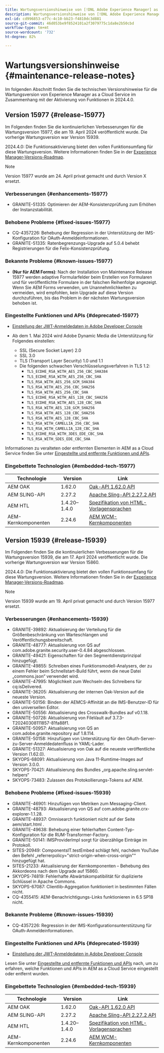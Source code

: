 ```yaml
---
title: Wartungsversionshinweise von [!DNL Adobe Experience Manager] as a Cloud Service in Verbindung mit der Aktivierung von Funktionen in 2024.4.0.
description: Wartungsversionshinweise von [!DNL Adobe Experience Manager] as a Cloud Service in Verbindung mit der Aktivierung von Funktionen in 2024.4.0.
exl-id: cd996853-e77c-4c10-bb23-f4810dc3d881
source-git-commit: 46d053be9f8524101a2f3079775c1da8e2b50cbd
workflow-type: tm+mt
source-wordcount: '732'
ht-degree: 82%

---
```


# Wartungsversionshinweise {#maintenance-release-notes}

Im folgenden Abschnitt finden Sie die technischen Versionshinweise für die Wartungsversion von Experience Manager as a Cloud Service im Zusammenhang mit der Aktivierung von Funktionen in 2024.4.0.

## Version 15977 {#release-15977}

Im Folgenden finden Sie die kontinuierlichen Verbesserungen für die Wartungsversion 15977, die am 19. April 2024 veröffentlicht wurde. Die vorherige Wartungsversion war Version 15939.

2024.4.0: Die Funktionsaktivierung bietet den vollen Funktionsumfang für diese Wartungsversion. Weitere Informationen finden Sie in der [Experience Manager-Versions-Roadmap](https://experienceleague.adobe.com/docs/experience-manager-release-information/aem-release-updates/update-releases-roadmap.html?lang=de).

>[!NOTE]
>
>Version 15977 wurde am 24. April privat gemacht und durch Version X ersetzt.

### Verbesserungen {#enhancements-15977}

* GRANITE-51335: Optimieren der AEM-Konsistenzprüfung zum Erhöhen der Instanzstabilität.

### Behobene Probleme {#fixed-issues-15977}

* CQ-4357226: Behebung der Regression in der Unterstützung der IMS-Konfiguration für OAuth-Anmeldeinformationen.
* GRANITE-51335: Ratenbegrenzungs-Upgrade auf 5.0.4 behebt Registrierungen für die Felix-Konsistenzprüfung.

### Bekannte Probleme {#known-issues-15977}

* **(Nur für AEM Forms)**: Nach der Installation von Maintenance Release 15977 werden adaptive Formularfelder beim Erstellen von Formularen und für veröffentlichte Formulare in der falschen Reihenfolge angezeigt. Wenn Sie AEM Forms verwenden, um Unannehmlichkeiten zu vermeiden, wird empfohlen, kein Upgrade auf diese Version durchzuführen, bis das Problem in der nächsten Wartungsversion behoben ist.

### Eingestellte Funktionen und APIs {#deprecated-15977}

* [Einstellung der JWT-Anmeldedaten in Adobe Developer Console](/help/security/jwt-credentials-deprecation-in-adobe-developer-console.md)

* Ab dem 1. Mai 2024 wird Adobe Dynamic Media die Unterstützung für Folgendes einstellen:

   * SSL (Secure Socket Layer) 2.0
   * SSL 3.0
   * TLS (Transport Layer Security) 1.0 und 1.1
   * Die folgenden schwachen Verschlüsselungsverfahren in TLS 1.2:
      * `TLS_ECDHE_RSA_WITH_AES_256_CBC_SHA384`
      * `TLS_ECDHE_RSA_WITH_AES_256_CBC_SHA`
      * `TLS_RSA_WITH_AES_256_GCM_SHA384`
      * `TLS_RSA_WITH_AES_256_CBC_SHA256`
      * `TLS_RSA_WITH_AES_256_CBC_SHA`
      * `TLS_ECDHE_RSA_WITH_AES_128_CBC_SHA256`
      * `TLS_ECDHE_RSA_WITH_AES_128_CBC_SHA`
      * `TLS_RSA_WITH_AES_128_GCM_SHA256`
      * `TLS_RSA_WITH_AES_128_CBC_SHA256`
      * `TLS_RSA_WITH_AES_128_CBC_SHA`
      * `TLS_RSA_WITH_CAMELLIA_256_CBC_SHA`
      * `TLS_RSA_WITH_CAMELLIA_128_CBC_SHA`
      * `TLS_ECDHE_RSA_WITH_3DES_EDE_CBC_SHA`
      * `TLS_RSA_WITH_SDES_EDE_CBC_SHA`

Informationen zu veralteten oder entfernten Elementen in AEM as a Cloud Service finden Sie unter [Eingestellte und entfernte Funktionen und APIs](/help/release-notes/deprecated-removed-features.md).

### Eingebettete Technologien {#embedded-tech-15977}

| Technologie | Version | Link |
|---|---|---|
| AEM OAK | 1.62.0 | [Oak-API 1.62.0 API](https://www.javadoc.io/doc/org.apache.jackrabbit/oak-api/1.62.0/index.html) |
| AEM SLING-API | 2.27.2 | [Apache Sling-API 2.27.2 API](https://www.javadoc.io/doc/org.apache.sling/org.apache.sling.api/latest/index.html) |
| AEM HTL | 1.4.20–1.4.0 | [Spezifikation von HTML-Vorlagensprachen](https://github.com/adobe/htl-spec) |
| AEM-Kernkomponenten | 2.24.6 | [AEM WCM-Kernkomponenten](https://github.com/adobe/aem-core-wcm-components) |

## Version 15939 {#release-15939}

Im Folgenden finden Sie die kontinuierlichen Verbesserungen für die Wartungsversion 15939, die am 17. April 2024 veröffentlicht wurde. Die vorherige Wartungsversion war Version 15860.

2024.4.0: Die Funktionsaktivierung bietet den vollen Funktionsumfang für diese Wartungsversion. Weitere Informationen finden Sie in der [Experience Manager-Versions-Roadmap](https://experienceleague.adobe.com/docs/experience-manager-release-information/aem-release-updates/update-releases-roadmap.html?lang=de).

>[!NOTE]
>
>Version 15939 wurde am 19. April privat gemacht und durch Version 15977 ersetzt.

### Verbesserungen {#enhancements-15939}

* GRANITE-39892: Aktualisierung der Verteilung für die Größenbeschränkung von Warteschlangen und Veröffentlichungsbereitschaft.
* GRANITE-48777: Aktualisierung von QS auf com.adobe.granite.security.user-0.4.84 abgeschlossen.
* GRANITE-49421: Eigenschaften für den Segmentdienstprinzipal hinzugefügt.
* GRANITE-49855: Schreiben eines Funktionsmodell-Analysers, der zu einem Fehler beim Schnellstart-Build führt, wenn die neue Datei „commons.json“ verwendet wird.
* GRANITE-47995: Möglichkeit zum Wechseln des Schreibens für cq:isDelivered.
* GRANITE-36205: Aktualisierung der internen Oak-Version auf die neueste Version.
* GRANITE-50156: Binden der AEMCS-Affinität an die IMS-Benutzer-ID für den universellen Editor.
* GRANITE-50556: Aktualisierung des Crosswalk-Bundles auf v0.1.18.
* GRANITE-50728: Aktualisierung von FileVault auf 3.7.3-T20240308111857-81fa88f1.
* GRANITE-50957: Aktualisierung von QS an com.adobe.granite.repository auf 1.8.114.
* GRANITE-50158: Hinzufügen von Unterstützung für den OAuth-Server-zu-Server-Anmeldedatenfluss in YAML-Lader.
* GRANITE-51327: Aktualisierung von Oak auf die neueste veröffentliche Version (1.62.0).
* SKYOPS-68091: Aktualisierung von Java 11-Rumtime-Images auf Version 3.0.0.
* SKYOPS-70421: Aktualisierung des Bundles „org.apache.sling.servlet-helpers“
* SKYOPS-73483: Zulassen des Protokollierungs-Tokens auf AEM.

### Behobene Probleme {#fixed-issues-15939}

* GRANITE-46901: Hinzufügen von Metriken zum Messaging-Client.
* GRANITE-48793: Aktualisierung von QS auf com.adobe.granite.crx-explorer-1.1.28.
* GRANITE-48937: Omnisearch funktioniert nicht auf der Seite aem/start.html .
* GRANITE-49638: Behebung einer fehlerhaften Content-Typ-Konfiguration für die RUM-Transformer-Factory.
* GRANITE-50141: IMSProviderImpl sorgt für überzählige Einträge im Protokoll.
* SITES-20949: ComponentsIT.testEmbed schlägt fehl, nachdem YouTube den Befehl „referrerpolicy=&quot;strict-origin-when-cross-origin&quot;“ hinzugefügt hat.
* SITES-21233: Aktualisierung der Kernkomponenten – Behebung des Akkordeons nach dem Upgrade auf 15860.
* SKYOPS-74819: Fehlerhafte Abwärtskompatibilität für duplizierte Schlüssel in Apache Commons.
* SKYOPS-67087: Clientlib-Aggregation funktioniert in bestimmten Fällen nicht.
* CQ-4355415: AEM-Benachrichtigungs-Links funktionieren in 6.5 SP18 nicht.

### Bekannte Probleme {#known-issues-15939}

* CQ-4357226: Regression in der IMS-Konfigurationsunterstützung für OAuth-Anmeldeinformationen.

### Eingestellte Funktionen und APIs {#deprecated-15939}

* [Einstellung der JWT-Anmeldedaten in Adobe Developer Console](/help/security/jwt-credentials-deprecation-in-adobe-developer-console.md)

Lesen Sie unter [Eingestellte und entfernte Funktionen und APIs](/help/release-notes/deprecated-removed-features.md) nach, um zu erfahren, welche Funktionen und APIs in AEM as a Cloud Service eingestellt oder entfernt wurden.

### Eingebettete Technologien {#embedded-tech-15939}

| Technologie | Version | Link |
|---|---|---|
| AEM OAK | 1.62.0 | [Oak-API 1.62.0 API](https://www.javadoc.io/doc/org.apache.jackrabbit/oak-api/1.62.0/index.html) |
| AEM SLING-API | 2.27.2 | [Apache Sling-API 2.27.2 API](https://www.javadoc.io/doc/org.apache.sling/org.apache.sling.api/latest/index.html) |
| AEM HTL | 1.4.20–1.4.0 | [Spezifikation von HTML-Vorlagensprachen](https://github.com/adobe/htl-spec) |
| AEM-Kernkomponenten | 2.24.6 | [AEM WCM-Kernkomponenten](https://github.com/adobe/aem-core-wcm-components) |
